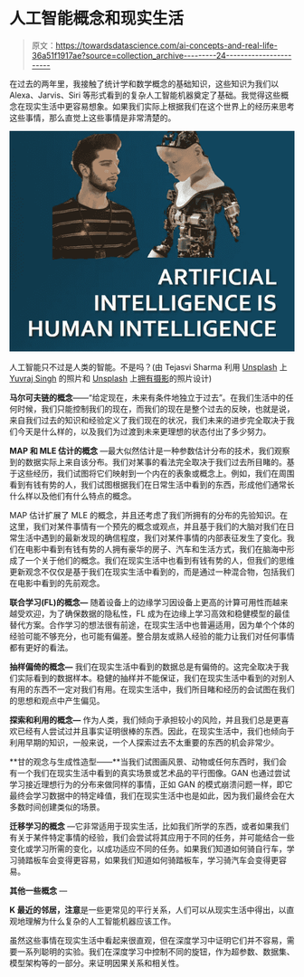 # 人工智能概念和现实生活

> 原文：<https://towardsdatascience.com/ai-concepts-and-real-life-36a51f1917ae?source=collection_archive---------24----------------------->

在过去的两年里，我接触了统计学和数学概念的基础知识，这些知识为我们以 Alexa、Jarvis、Siri 等形式看到的复杂人工智能机器奠定了基础。我觉得这些概念在现实生活中更容易想象。如果我们实际上根据我们在这个世界上的经历来思考这些事情，那么直觉上这些事情是非常清楚的。

![](img/36cafd57f639d08154c485c865647e60.png)

人工智能只不过是人类的智能。不是吗？(由 Tejasvi Sharma 利用 [Unsplash](https://unsplash.com/photos/r9iNfhQLrCA?utm_source=unsplash&utm_medium=referral&utm_content=creditCopyText) 上 [Yuvraj Singh](https://unsplash.com/@yxvi?utm_source=unsplash&utm_medium=referral&utm_content=creditCopyText) 的照片和 [Unsplash](https://unsplash.com/s/photos/robot-graphic?utm_source=unsplash&utm_medium=referral&utm_content=creditCopyText) 上[拥有摄影](https://unsplash.com/@possessedphotography?utm_source=unsplash&utm_medium=referral&utm_content=creditCopyText)的照片设计)

**马尔可夫链的概念**——“给定现在，未来有条件地独立于过去”。在我们生活中的任何时候，我们只能控制我们的现在，而我们的现在是整个过去的反映，也就是说，来自我们过去的知识和经验定义了我们现在的状况，我们未来的进步完全取决于我们今天是什么样的，以及我们为过渡到未来更理想的状态付出了多少努力。

**MAP 和 MLE 估计的概念** —最大似然估计是一种参数估计分布的技术，我们观察到的数据实际上来自该分布。我们对某事的看法完全取决于我们过去所目睹的。基于这些经历，我们试图将它们映射到一个内在的表象或概念上。例如，我们在周围看到有钱有势的人，我们试图根据我们在日常生活中看到的东西，形成他们通常长什么样以及他们有什么特点的概念。

MAP 估计扩展了 MLE 的概念，并且还考虑了我们所拥有的分布的先验知识。在这里，我们对某件事情有一个预先的概念或观点，并且基于我们的大脑对我们在日常生活中遇到的最新发现的确信程度，我们对某件事情的内部表征发生了变化。我们在电影中看到有钱有势的人拥有豪华的房子、汽车和生活方式，我们在脑海中形成了一个关于他们的概念。我们在现实生活中也看到有钱有势的人，但我们的思维更新观念不仅仅是基于我们在现实生活中看到的，而是通过一种混合物，包括我们在电影中看到的先前观念。

**联合学习(FL)的概念—** 随着设备上的边缘学习因设备上更高的计算可用性而越来越受欢迎，为了确保数据的隐私性，FL 成为在边缘上学习高效和稳健模型的最佳替代方案。合作学习的想法很有前途，在现实生活中也普遍适用，因为单个个体的经验可能不够充分，也可能有偏差。整合朋友或熟人经验的能力让我们对任何事情都有更好的看法。

**抽样偏倚的概念—** 我们在现实生活中看到的数据总是有偏倚的。这完全取决于我们实际看到的数据样本。稳健的抽样并不能保证，我们在现实生活中看到的对别人有用的东西不一定对我们有用。在现实生活中，我们所目睹和经历的会试图在我们的思想和观点中产生偏见。

**探索和利用的概念—** 作为人类，我们倾向于承担较小的风险，并且我们总是更喜欢已经有人尝试过并且事实证明很棒的东西。因此，在现实生活中，我们也倾向于利用早期的知识，一般来说，一个人探索过去不太重要的东西的机会非常少。

**甘的观念与生成性造型——**当我们试图画风景、动物或任何东西时，我们会有一个我们在现实生活中看到的真实场景或艺术品的平行图像。GAN 也通过尝试学习接近理想行为的分布来做同样的事情，正如 GAN 的模式崩溃问题一样，即它最终会学习数据中的特定峰值，我们在现实生活中也是如此，因为我们最终会在大多数时间创建类似的场景。

**迁移学习的概念** —它非常适用于现实生活，比如我们所学的东西，或者如果我们有关于某件特定事情的经验，我们会尝试将其应用于不同的任务，并可能结合一些变化或学习所需的变化，以成功适应不同的任务。如果我们知道如何骑自行车，学习骑踏板车会变得更容易，如果我们知道如何骑踏板车，学习骑汽车会变得更容易。

**其他一些概念** —

**K 最近的邻居，注意**是一些更常见的平行关系，人们可以从现实生活中得出，以直观地理解为什么复杂的人工智能机器应该工作。

虽然这些事情在现实生活中看起来很直观，但在深度学习中证明它们并不容易，需要一系列聪明的实验。我们在深度学习中控制不同的旋钮，作为超参数、数据集、模型架构等的一部分。来证明因果关系和相关性。